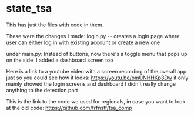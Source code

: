 # state_tsa

This has just the files with code in them.

These were the changes I made:
  login.py -- creates a login page where user can either log in with existing account or create a new one

under main.py:
  Instead of buttons, now there's a toggle menu that pops up on the side.
  I added a dashboard screen too

Here is a link to a youtube video with a screen recording of the overall app just so you could see how it looks: https://youtu.be/omUNHHKp3Dw
  it only mainly showed the login screens and dashboard
  I didn't really change anything to the detection part

This is the link to the code we used for regionals, in case you want to look at the old code: https://github.com/frfnstf/tsa_comp

